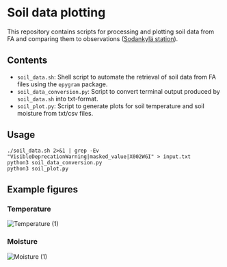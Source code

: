 # Soil data plotting

This repository contains scripts for processing and plotting soil data from FA and comparing them to observations ([Sodankylä station](https://litdb.fmi.fi/)).

## Contents
- `soil_data.sh`: Shell script to automate the retrieval of soil data from FA files using the `epygram` package.
- `soil_data_conversion.py`: Script to convert terminal output produced by `soil_data.sh` into txt-format.
- `soil_plot.py`: Script to generate plots for soil temperature and soil moisture from txt/csv files.


## Usage
```
./soil_data.sh 2>&1 | grep -Ev "VisibleDeprecationWarning|masked_value|X002WGI" > input.txt
python3 soil_data_conversion.py
python3 soil_plot.py
```
## Example figures
### Temperature
![Temperature (1)](https://github.com/user-attachments/assets/d5852790-3836-4dea-91dc-b1eeeea5ac8c)

### Moisture
![Moisture (1)](https://github.com/user-attachments/assets/45581e45-477f-498a-969e-11c7fd02e062)




